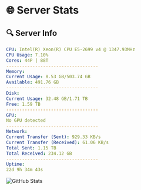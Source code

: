 # 🌐 Server Stats
## 🔍 Server Info
```yaml
CPU: Intel(R) Xeon(R) CPU E5-2699 v4 @ 1347.93MHz
CPU Usage: 7.10%
Cores: 44P | 88T
-----------------------------------
Memory:
Current Usage: 8.53 GB/503.74 GB
Available: 491.76 GB
-----------------------------------
Disk:
Current Usage: 32.48 GB/1.71 TB
Free: 1.59 TB
-----------------------------------
GPU:
No GPU detected
-----------------------------------
Network:
Current Transfer (Sent): 929.33 KB/s
Current Transfer (Received): 61.06 KB/s
Total Sent: 1.15 TB
Total Received: 234.12 GB
-----------------------------------
Uptime:
22d 9h 34m 43s
```
![GitHub Stats](https://img.shields.io/badge/Updated-2025-05-12_02:43:31-blue)